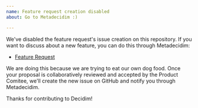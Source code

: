 ```yaml
---
name: Feature request creation disabled
about: Go to Metadecidim :)

---
```


We've disabled the feature request's issue creation on this repository. If you want to discuss about a new feature, you can do this through Metadecidim:

* [Feature Request](https://meta.decidim.org/processes/roadmap)

We are doing this because we are trying to eat our own dog food. Once your proposal is collaboratively reviewed and accepted by the Product Comitee, we'll create the new issue on GitHub and notify you through Metadecidim.

Thanks for contributing to Decidim!

